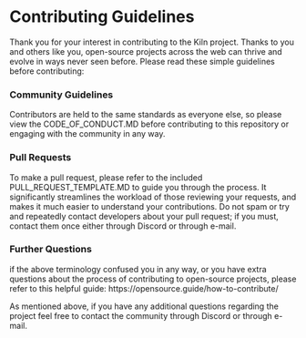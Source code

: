 <h1> Contributing Guidelines </h1>
Thank you for your interest in contributing to the Kiln project. Thanks to you and others like you, open-source projects across the web can thrive and evolve in ways never seen before. Please read these simple guidelines before contributing:
<h3>Community Guidelines</h3>
Contributors are held to the same standards as everyone else, so please view the CODE_OF_CONDUCT.MD before contributing to this repository or engaging with the community in any way.
<h3>Pull Requests</h3>
To make a pull request, please refer to the included PULL_REQUEST_TEMPLATE.MD to guide you through the process. It significantly streamlines the workload of those reviewing your requests, and makes it much easier to understand your contributions. Do not spam or try and repeatedly contact developers about your pull request; if you must, contact them once either through Discord or through e-mail.
<h3>Further Questions</h3>
if the above terminology confused you in any way, or you have extra questions about the process of contributing to open-source projects, please refer to this helpful guide:
https://opensource.guide/how-to-contribute/

As mentioned above, if you have any additional questions regarding the project feel free to contact the community through Discord or through e-mail.
